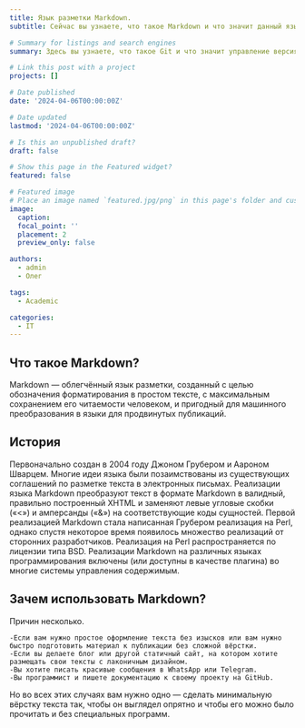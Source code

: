 ```yaml
---
title: Язык разметки Markdown.
subtitle: Сейчас вы узнаете, что такое Markdown и что значит данный язык разметки.

# Summary for listings and search engines
summary: Здесь вы узнаете, что такое Git и что значит управление версиями.

# Link this post with a project
projects: []

# Date published
date: '2024-04-06T00:00:00Z'

# Date updated
lastmod: '2024-04-06T00:00:00Z'

# Is this an unpublished draft?
draft: false

# Show this page in the Featured widget?
featured: false

# Featured image
# Place an image named `featured.jpg/png` in this page's folder and customize its options here.
image:
  caption:
  focal_point: ''
  placement: 2
  preview_only: false

authors:
  - admin
  - Олег

tags:
  - Academic

categories:
  - IT
---
```


## Что такое Markdown?

Markdown — облегчённый язык разметки, созданный с целью обозначения форматирования в простом тексте, с максимальным сохранением его читаемости человеком, и пригодный для машинного преобразования в языки для продвинутых публикаций.


## История

Первоначально создан в 2004 году Джоном Грубером и Аароном Шварцем. Многие идеи языка были позаимствованы из существующих соглашений по разметке текста в электронных письмах. Реализации языка Markdown преобразуют текст в формате Markdown в валидный, правильно построенный XHTML и заменяют левые угловые скобки («<») и амперсанды («&») на соответствующие коды сущностей. Первой реализацией Markdown стала написанная Грубером реализация на Perl, однако спустя некоторое время появилось множество реализаций от сторонних разработчиков. Реализация на Perl распространяется по лицензии типа BSD. Реализации Markdown на различных языках программирования включены (или доступны в качестве плагина) во многие системы управления содержимым. 


## Зачем использовать Markdown?

Причин несколько.

    -Если вам нужно простое оформление текста без изысков или вам нужно быстро подготовить материал к публикации без сложной вёрстки.
    -Если вы делаете блог или другой статичный сайт, на котором хотите размещать свои тексты с лаконичным дизайном.
    -Вы хотите писать красивые сообщения в WhatsApp или Telegram.
    -Вы программист и пишете документацию к своему проекту на GitHub.

Но во всех этих случаях вам нужно одно — сделать минимальную вёрстку текста так, чтобы он выглядел опрятно и чтобы его можно было прочитать и без специальных программ.
